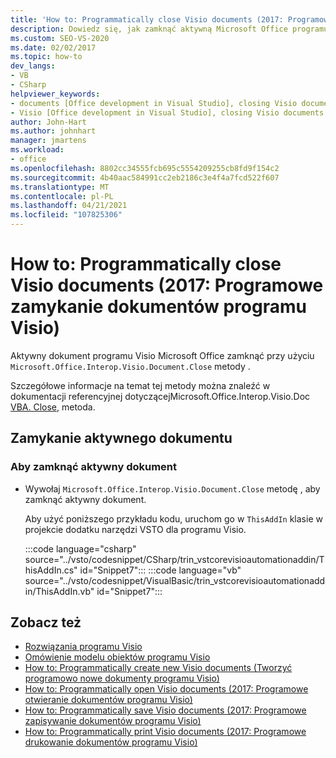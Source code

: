 ```yaml
---
title: 'How to: Programmatically close Visio documents (2017: Programowe zamykanie dokumentów programu Visio)'
description: Dowiedz się, jak zamknąć aktywną Microsoft Office programu Visio przy użyciu Microsoft.Office.Interop.Visio.Document. Close, metoda.
ms.custom: SEO-VS-2020
ms.date: 02/02/2017
ms.topic: how-to
dev_langs:
- VB
- CSharp
helpviewer_keywords:
- documents [Office development in Visual Studio], closing Visio documents
- Visio [Office development in Visual Studio], closing Visio documents
author: John-Hart
ms.author: johnhart
manager: jmartens
ms.workload:
- office
ms.openlocfilehash: 8802cc34555fcb695c5554209255cb8fd9f154c2
ms.sourcegitcommit: 4b40aac584991cc2eb2186c3e4f4a7fcd522f607
ms.translationtype: MT
ms.contentlocale: pl-PL
ms.lasthandoff: 04/21/2021
ms.locfileid: "107825306"
---
```

# <a name="how-to-programmatically-close-visio-documents"></a>How to: Programmatically close Visio documents (2017: Programowe zamykanie dokumentów programu Visio)
  Aktywny dokument programu Visio Microsoft Office zamknąć przy użyciu `Microsoft.Office.Interop.Visio.Document.Close` metody .

 Szczegółowe informacje na temat tej metody można znaleźć w dokumentacji referencyjnej dotyczącejMicrosoft.Office.Interop.Visio.Doc[ VBA. Close,](/office/vba/api/Visio.Document.Close) metoda.

## <a name="close-the-active-document"></a>Zamykanie aktywnego dokumentu

### <a name="to-close-the-active-document"></a>Aby zamknąć aktywny dokument

- Wywołaj `Microsoft.Office.Interop.Visio.Document.Close` metodę , aby zamknąć aktywny dokument.

     Aby użyć poniższego przykładu kodu, uruchom go w `ThisAddIn` klasie w projekcie dodatku narzędzi VSTO dla programu Visio.

     :::code language="csharp" source="../vsto/codesnippet/CSharp/trin_vstcorevisioautomationaddin/ThisAddIn.cs" id="Snippet7":::
     :::code language="vb" source="../vsto/codesnippet/VisualBasic/trin_vstcorevisioautomationaddin/ThisAddIn.vb" id="Snippet7":::

## <a name="see-also"></a>Zobacz też
- [Rozwiązania programu Visio](../vsto/visio-solutions.md)
- [Omówienie modelu obiektów programu Visio](../vsto/visio-object-model-overview.md)
- [How to: Programmatically create new Visio documents (Tworzyć programowo nowe dokumenty programu Visio)](../vsto/how-to-programmatically-create-new-visio-documents.md)
- [How to: Programmatically open Visio documents (2017: Programowe otwieranie dokumentów programu Visio)](../vsto/how-to-programmatically-open-visio-documents.md)
- [How to: Programmatically save Visio documents (2017: Programowe zapisywanie dokumentów programu Visio)](../vsto/how-to-programmatically-save-visio-documents.md)
- [How to: Programmatically print Visio documents (2017: Programowe drukowanie dokumentów programu Visio)](../vsto/how-to-programmatically-print-visio-documents.md)
